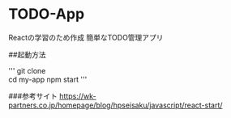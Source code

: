# TODO-App

Reactの学習のため作成
簡単なTODO管理アプリ

##起動方法


'''
git clone  
cd my-app
npm start
'''




###参考サイト
https://wk-partners.co.jp/homepage/blog/hpseisaku/javascript/react-start/
